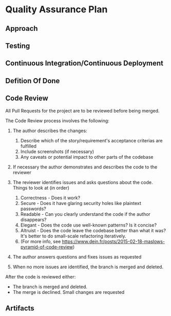 # Quality Assurance Plan

## Approach


## Testing


## Continuous Integration/Continuous Deployment


## Defition Of Done


## Code Review

All Pull Requests for the project are to be reviewed before being merged.

The Code Review process involves the following:
1. The author describes the changes:
    1. Describe which of the story/requirement's acceptance criterias are fulfilled
    2. Include screenshots (if necessary)
    3. Any caveats or potential impact to other parts of the codebase

2. If necessary the author demonstrates and describes the code to the reviewer

4. The reviewer identifies issues and asks questions about the code. Things to look at (in order)
    1. Correctness - Does it work?
    2. Secure - Does it have glaring security holes like plaintext passwords?
    3. Readable - Can you clearly understand the code if the author disappears?
    4. Elegant - Does the code use well-known patterns? Is it concise?
    5. Altruist - Does the code leave the codebase better than what it was? It's better to do small-scale refactoring iteratively.
    6. (For more info, see https://www.dein.fr/posts/2015-02-18-maslows-pyramid-of-code-review)

4. The author answers questions and fixes issues as requested

6. When no more issues are identified, the branch is merged and deleted.

After the code is reviewed either:
- The branch is merged and deleted.
- The merge is declined. Small changes are requested

## Artifacts



